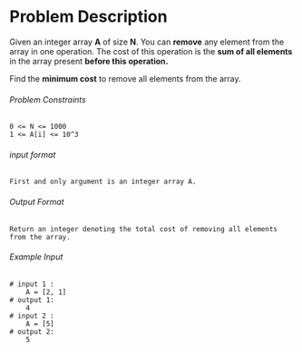 # Problem Description

Given an integer array **A** of size **N**. You can **remove** any element from the array in one operation.
The cost of this operation is the **sum of all elements** in the array present **before this operation.**

Find the **minimum cost** to remove all elements from the array.

###### Problem Constraints

```
0 <= N <= 1000
1 <= A[i] <= 10^3
```

###### input format

``` 
First and only argument is an integer array A.
```

###### Output Format

```
Return an integer denoting the total cost of removing all elements from the array.
```

###### Example Input

```
# input 1 : 
    A = [2, 1]
# output 1: 
    4
# input 2 : 
    A = [5]
# output 2: 
    5
```
